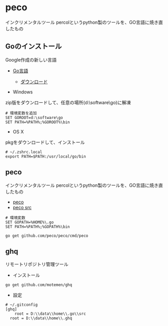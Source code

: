 # peco

インクリメンタルツール
percolというpython製のツールを、GO言語に焼き直したもの


## Goのインストール

Google作成の新しい言語

- [Go言語](http://golang.jp)
  - [ダウンロード](https://golang.org/dl)

- Windows

zip版をダウンロードして、任意の場所(d:\software\go)に解凍

```
# 環境変数を追加
SET GOROOT=d:\software\go
SET PATH=%PATH%;%GOROOT%\bin
```

- OS X

pkgをダウンロードして、インストール

```
# ~/.zshrc.local
export PATH=$PATH:/usr/local/go/bin
```

## peco

インクリメンタルツール
percolというpython製のツールを、GO言語に焼き直したもの

- [peco](http://peco.github.io)
- [peco src](https://github.com/peco/peco)

```
# 環境変数
SET GOPATH=%HOME%\.go
SET PATH=%PATH%;%GOPATH%\bin
```

```
go get github.com/peco/peco/cmd/peco
```

## ghq

リモートリポジトリ管理ツール

- インストール

```
go get github.com/motemen/ghq
```

- 設定

```
# ~/.gitconfig
[ghq]
	root = D:\\data\\home\\.go\\src
  root = D:\\data\\home\\.ghq
```














 
